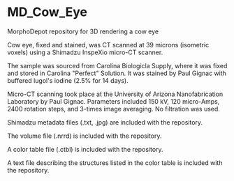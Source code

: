 # MD_Cow_Eye
MorphoDepot repository for 3D rendering a cow eye

Cow eye, fixed and stained, was CT scanned at 39 microns (isometric voxels) using a Shimadzu InspeXio micro-CT scanner. 

The sample was sourced from Carolina Biologicla Supply, where it was fixed and stored in Carolina "Perfect" Solution. It was stained by Paul Gignac with buffered lugol's iodine (2.5% for 14 days).

Micro-CT scanning took place at the University of Arizona Nanofabrication Laboratory by Paul Gignac. Parameters included 150 kV, 120 micro-Amps, 2400 rotation steps, and 3-times image averaging. No filtration was used. 

Shimadzu metadata files (.txt, .jpg) are included with the repository. 

The volume file (.nrrd) is included with the repository.

A color table file (.ctbl) is included with the repository.

A text file describing the structures listed in the color table is included with the repository.
